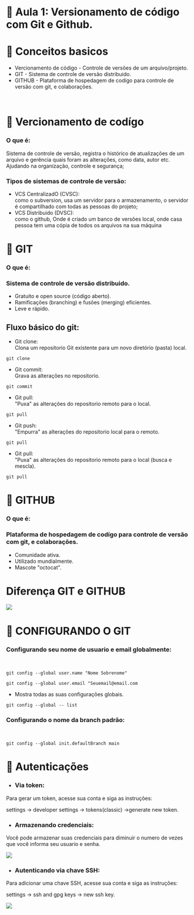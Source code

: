 # 📓  Aula 1: Versionamento de código com Git e Github.

# 🔗 Conceitos basicos

* Vercionamento de código - Controle de versões de um arquivo/projeto.
* GIT - Sistema de controle de versão distribuido.
* GITHUB - Plataforma de hospedagem de codígo para controle de versão com git, e colaborações.

<br>

# 📌 Vercionamento de codígo

<h3>O que é: </h3> 

Sistema de controle de versão, registra o histórico de atualizações de um arquivo e gerência quais foram as alterações, como data, autor etc. Ajudando na organização, controle e segurança; 

### Tipos de sistemas de controle de versão: 

* VCS  CentralizadO (CVSC):<br>
como o subversion, usa um servidor para o armazenamento, o servidor é compartilhado com todas as pessoas do projeto;
* VCS Distribuido (DVSC):<br>
como o github, Onde é criado um banco de versões local, onde casa pessoa tem uma cópia de todos os arquivos na sua máquina 

# 📌 GIT

<h3>O que é: </h3> 

### Sistema de controle de versão distribuido.

* Gratuito e open source (código aberto).
* Ramificações (branching) e fusões (merging) eficientes.
* Leve e rápido.

## Fluxo básico do git: 

* Git clone:<br>
Clona um repositorio Git existente para um novo diretório (pasta) local.

~~~git
git clone
 ~~~

  * Git commit: <br>
  Grava as alterações no repositorio.

~~~git
git commit
 ~~~
  

   * Git pull:<br>
   "Puxa" as alterações do repositorio remoto para o local.

~~~git
git pull
 ~~~

  
   * Git push: <br>
   "Empurra" as alterações do repositorio local para o remoto.

~~~git
git pull
 ~~~

* Git pull:<br>
   "Puxa" as alterações do repositorio remoto para o local (busca e mescla).

~~~git
git pull
 ~~~

# 📌 GITHUB

<h3>O que é: </h3> 

### Plataforma de hospedagem de codígo para controle de versão com git, e colaborações.


* Comunidade ativa.
* Utilizado mundialmente.
* Mascote "octocat".

#  Diferença GIT e GITHUB


  <img  src="https://media.discordapp.net/attachments/1098139264258158602/1142756752358641714/image.png?width=982&height=551"/>

  # 📌 CONFIGURANDO O GIT 
  

<h3> Configurando seu nome de usuario e email globalmente: </h3> <br>

~~~git
git config --global user.name "Nome Sobrenome"
 ~~~

~~~git
git config --global user.email "Seuemail@email.com
 ~~~

* Mostra todas as suas configurações globais. 
~~~git
git config --global -- list
 ~~~
<h3> Configurando o nome da branch padrão: </h3> <br>

~~~git
git config --global init.defaultBranch main
 ~~~


  # 📌 Autenticações


  * <h3>Via token: </h3>  

  Para gerar um token, acesse sua conta e siga as instruções: <br>
  
   settings -> developer settings -> tokens(classic) ->generate new token.

  * <h3>Armazenando credenciais: </h3>  

  Você pode armazenar suas credenciais para diminuir o numero de vezes que você informa seu usuario e senha. 

   <img  src="https://media.discordapp.net/attachments/1098139264258158602/1142760464409960458/image.png?width=998&height=252"/>

  * <h3>Autenticando via chave SSH: </h3>  
  
   Para adicionar uma chave SSH, acesse sua conta e siga as instruções: <br>

  settings -> ssh and gpg keys -> new ssh key.

  <img  src="https://media.discordapp.net/attachments/1098139264258158602/1142761529192759336/image.png?width=647&height=216"/>












  

